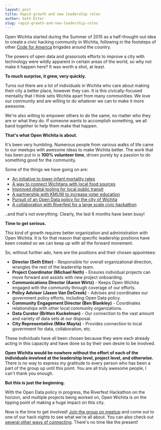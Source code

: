 ```yaml
---
layout: post
title: Rapid growth and new leadership roles
author: Seth Etter
slug: rapid-growth-and-new-leadership-roles
---
```


Open Wichita started during the Summer of 2015 as a half-thought-out idea to create a civic hacking community in Wichita, following in the footsteps of other [Code for America](https://codeforamerica.org) brigades around the country.

The powers of open data and grassroots efforts to improve a city with technology were wildly apparent in certain areas of the world, so why not make it happen here? It was worth a shot, at least.

**To much surprise, it grew, very quickly.**

Turns out there are a lot of individuals in Wichita who care about making their city a better place, however they can. It is this civically-focused mentality that I think sets Wichita apart from many communities. We love our community and are willing to do whatever we can to make it more awesome.

We're also willing to empower others to do the same, no matter who they are or what they do. If someone wants to accomplish something, we all band together to help them make that happen.

**That's what Open Wichita is about.**

It's been very humbling. Numerous people from various walks of life came to our meetups with awesome ideas to make Wichita better. The work that has been put in is **100% volunteer time**, driven purely by a passion to do something good for the community.

Some of the things we have going on are:

* [An initiative to lower infant mortality rates](https://openwichita.org/infant-info-project-highlight/)
* [A way to connect Wichitans with local food sources](https://openwichita.org/wichita-eagle-features-ict-food-circle/)
* [Improved digital tooling for local public transit](https://openwichita.org/busict-project-update/)
* [A partnership with KMUW to increase voter education](https://openwichita.org/open-wichita-partners-with-kmuw-89-1-on-voter-turnout/)
* [Pursuit of an Open Data policy for the city of Wichita](https://www.kansas.com/news/politics-government/article47093260.html)
* [A collaboration with Riverfest for a large scale civic hackathon](https://openwichita.org/open-wichita-in-the-news/)

..and that's not everything. Clearly, the last 6 months have been busy!

**Time to get serious.**

This kind of growth requires better organization and administration with Open Wichita. It is for that reason that specific leadership positions have been created so we can keep up with all the forward movement.

So, without further ado, here are the positions and their chosen appointees:

* **Director (Seth Etter)** - Responsible for overall organizational direction, wrangles the rest of the leadership team.
* **Project Coordinator (Michael Neth)** - Ensures individual projects can move forward and assists with new project onboarding.
* **Communications Director (Aaron Wirtz)** - Keeps Open Wichita engaged with the community through coverage of our efforts.
* **Policy Advisor (Jason Van DeCreek)** - Advises and coordinates our government policy efforts, including Open Data policy.
* **Community Engagement Director (Ben Blankley)** - Coordinates relationships with other local community organizations.
* **Data Curator (Britten Kuckelman)** - Our connection to the vast amount and variety of data sets at our disposal.
* **City Representative (Mike Mayta)** - Provides connection to local government for data, collaboration, etc.

These individuals have all been chosen because they were each already acting in this capacity and have done so by their own desire to be involved.

**Open Wichita would be nowhere without the effort of each of the individuals involved at the leadership level, project level, and otherwise.** There is no way to express my gratitude to every person who has been a part of the group up until this point. You are all truly awesome people, I can't thank you enough.

**But this is just the beginning.**

With the Open Data policy in progress, the Riverfest Hackathon on the horizon, and multiple projects being worked on, Open Wichita is on the tipping point of making a huge impact on this city.

Now is the time to get involved! [Join the group on meetup](https://meetup.com/openwichita) and come out to one of our hack nights to see what we're all about. You can also check out [several other ways of connecting](https://openwichita.org/talk). There's no time like the present!
